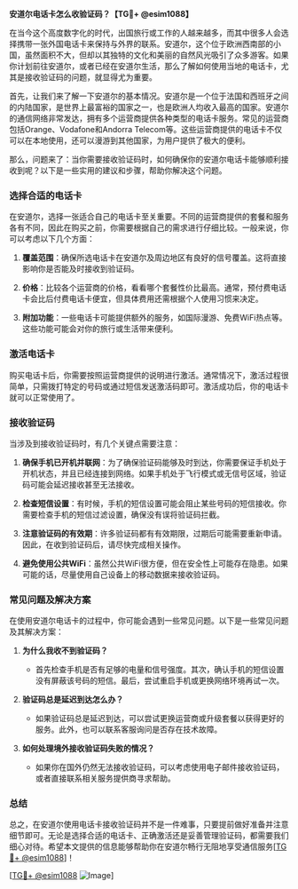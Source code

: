 **安道尔电话卡怎么收验证码？【TG💪+ @esim1088】**

在当今这个高度数字化的时代，出国旅行或工作的人越来越多，而其中很多人会选择携带一张外国电话卡来保持与外界的联系。安道尔，这个位于欧洲西南部的小国，虽然面积不大，但却以其独特的文化和美丽的自然风光吸引了众多游客。如果你计划前往安道尔，或者已经在安道尔生活，那么了解如何使用当地的电话卡，尤其是接收验证码的问题，就显得尤为重要。

首先，让我们来了解一下安道尔的基本情况。安道尔是一个位于法国和西班牙之间的内陆国家，是世界上最富裕的国家之一，也是欧洲人均收入最高的国家。安道尔的通信网络非常发达，拥有多个运营商提供各种类型的电话卡服务。常见的运营商包括Orange、Vodafone和Andorra Telecom等。这些运营商提供的电话卡不仅可以在本地使用，还可以漫游到其他国家，为用户提供了极大的便利。

那么，问题来了：当你需要接收验证码时，如何确保你的安道尔电话卡能够顺利接收到呢？以下是一些实用的建议和步骤，帮助你解决这个问题。

### **选择合适的电话卡**

在安道尔，选择一张适合自己的电话卡至关重要。不同的运营商提供的套餐和服务各有不同，因此在购买之前，你需要根据自己的需求进行仔细比较。一般来说，你可以考虑以下几个方面：

1. **覆盖范围**：确保所选电话卡在安道尔及周边地区有良好的信号覆盖。这将直接影响你是否能及时接收到验证码。
   
2. **价格**：比较各个运营商的价格，看看哪个套餐性价比最高。通常，预付费电话卡会比后付费电话卡便宜，但具体费用还需根据个人使用习惯来决定。

3. **附加功能**：一些电话卡可能提供额外的服务，如国际漫游、免费WiFi热点等。这些功能可能会对你的旅行或生活带来便利。

### **激活电话卡**

购买电话卡后，你需要按照运营商提供的说明进行激活。通常情况下，激活过程很简单，只需拨打特定的号码或通过短信发送激活码即可。激活成功后，你的电话卡就可以正常使用了。

### **接收验证码**

当涉及到接收验证码时，有几个关键点需要注意：

1. **确保手机已开机并联网**：为了确保验证码能够及时到达，你需要保证手机处于开机状态，并且已经连接到网络。如果手机处于飞行模式或无信号区域，验证码可能会延迟接收甚至无法接收。

2. **检查短信设置**：有时候，手机的短信设置可能会阻止某些号码的短信接收。你需要检查手机的短信过滤设置，确保没有误将验证码拦截。

3. **注意验证码的有效期**：许多验证码都有有效期限，过期后可能需要重新申请。因此，在收到验证码后，请尽快完成相关操作。

4. **避免使用公共WiFi**：虽然公共WiFi很方便，但在安全性上可能存在隐患。如果可能的话，尽量使用自己设备上的移动数据来接收验证码。

### **常见问题及解决方案**

在使用安道尔电话卡的过程中，你可能会遇到一些常见问题。以下是一些常见问题及其解决方案：

1. **为什么我收不到验证码？**
   - 首先检查手机是否有足够的电量和信号强度。其次，确认手机的短信设置没有屏蔽该号码的短信。最后，尝试重启手机或更换网络环境再试一次。

2. **验证码总是延迟到达怎么办？**
   - 如果验证码总是延迟到达，可以尝试更换运营商或升级套餐以获得更好的服务。此外，也可以联系客服询问是否存在技术故障。

3. **如何处理境外接收验证码失败的情况？**
   - 如果你在国外仍然无法接收验证码，可以考虑使用电子邮件接收验证码，或者直接联系相关服务提供商寻求帮助。

### **总结**

总之，在安道尔使用电话卡接收验证码并不是一件难事，只要提前做好准备并注意细节即可。无论是选择合适的电话卡、正确激活还是妥善管理验证码，都需要我们细心对待。希望本文提供的信息能够帮助你在安道尔畅行无阻地享受通信服务[[TG💪+ @esim1088](https://t.me/s/esim1088)]！

[[TG💪+ @esim1088](https://t.me/s/esim1088) ![Image](https://i.postimg.cc/4NQfJmqS/Snipaste-2025-05-13-00-14-12.png)]